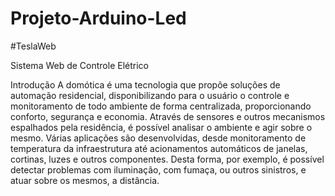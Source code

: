 # Projeto-Arduino-Led

#TeslaWeb

Sistema Web de Controle Elétrico

Introdução
A domótica é uma tecnologia que propõe soluções de automação residencial, disponibilizando para o usuário o controle e monitoramento de todo ambiente de forma centralizada, proporcionando conforto, segurança e economia. Através de sensores e outros mecanismos espalhados pela residência, é possível analisar o ambiente e agir sobre o mesmo. Várias aplicações são desenvolvidas, desde monitoramento de temperatura da infraestrutura até acionamentos automáticos de janelas, cortinas, luzes e outros componentes. Desta forma, por exemplo, é possível detectar problemas com iluminação, com fumaça, ou outros sinistros, e atuar sobre os mesmos, a distância.